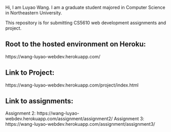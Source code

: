 Hi, I am Luyao Wang.
I am a graduate student majored in Computer Science in Northeastern University.

This repository is for submitting CS5610 web development assignments and project.

<h2>Root to the hosted environment on Heroku:</h2> 
https://wang-luyao-webdev.herokuapp.com/

<h2>Link to Project:</h2>
https://wang-luyao-webdev.herokuapp.com/project/index.html

<h2>Link to assignments:</h2>
Assignment 2: https://wang-luyao-webdev.herokuapp.com/assignment/assignment2/
Assignment 3: https://wang-luyao-webdev.herokuapp.com/assignment/assignment3/

